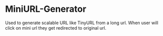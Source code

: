 # MiniURL-Generator
Used to generate scalable URL like TinyURL from a long url. When user will click on mini url they get redirected to original url.
